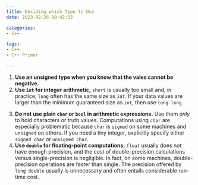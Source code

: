 ```yaml
---
title: Deciding which Type to Use
date: 2023-02-26 10:42:33

categories:
- C++

tags:
- C++
- C++ Primer

---
```


1. **Use an unsigned type when you know that the vales cannot be negative.**
2. **Use `int` for integer arithmetic,** `short` is usually too small and, in practice, `long` often has the same size as `int`. If your data values are larger than the minimum guaranteed size as `int`, then use `long long`.  
<!--more-->
3. **Do not use plain `char` or `bool` in arithmetic expressions.** Use them *only* to hold characters or truth values. Computations using `char` are especially problematic because `char` is `signed` on some machines and `unsigned` on others. If you need a tiny integer, explicitly specify either `signed char` or `unsigned char`.
4. **Use `double` for floating-point computations;** `float` usually does not have enough precision, and the cost of double-precision calculations versus single-precision is negligible. In fact, on some machines, double-precision operations are faster than single. The precision offered by `long double` usually is unnecessary and often entails considerable run-time cost.